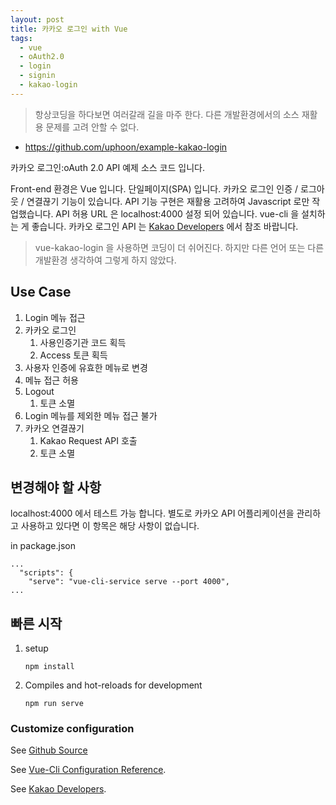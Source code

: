 ```yaml
---
layout: post
title: 카카오 로그인 with Vue
tags:
  - vue
  - oAuth2.0
  - login
  - signin
  - kakao-login
---
```


> 항상코딩을 하다보면 여러갈래 길을 마주 한다. 다른 개발환경에서의 소스 재활용 문제를 고려 안할 수 없다.

* https://github.com/uphoon/example-kakao-login

카카오 로그인:oAuth 2.0 API 예제 소스 코드 입니다.

Front-end 환경은 Vue 입니다.  단일페이지(SPA) 입니다.  카카오 로그인 인증 / 로그아웃 / 연결끊기 기능이 있습니다. API 기능 구현은 재활용 고려하여  Javascript 로만 작업했습니다. API 허용 URL 은 localhost:4000 설정 되어 있습니다. vue-cli 을 설치하는 게 좋습니다. 카카오 로그인 API 는 [Kakao Developers](https://developers.kakao.com/docs/latest/ko/kakaologin/common) 에서 참조 바랍니다.

 > vue-kakao-login 을 사용하면 코딩이 더 쉬어진다. 하지만 다른 언어 또는 다른 개발환경 생각하여 그렇게 하지 않았다.

## Use Case

1. Login 메뉴 접근
1. 카카오 로그인
    1. 사용인증기관 코드 획득
    1. Access 토큰 획득
1. 사용자 인증에 유효한 메뉴로 변경
1. 메뉴 접근 허용
1. Logout
    1. 토큰 소멸
1. Login 메뉴를 제외한 메뉴 접근 불가
1. 카카오 연결끊기
    1. Kakao Request API 호출
    1. 토큰 소멸

## 변경해야 할 사항

localhost:4000 에서 테스트 가능 합니다.  별도로 카카오 API 어플리케이션을 관리하고 사용하고 있다면 이 항목은 해당 사항이 없습니다.

in package.json
~~~
...
  "scripts": {
    "serve": "vue-cli-service serve --port 4000",
...
~~~

## 빠른 시작

1.  setup
    ```
    npm install
    ```
1. Compiles and hot-reloads for development
    ```
    npm run serve
    ```


### Customize configuration

See [Github Source](https://github.com/uphoon/example-kakao-login)

See [Vue-Cli Configuration Reference](https://cli.vuejs.org/config/).

See [Kakao Developers](https://developers.kakao.com/docs/latest/ko/kakaologin/common).

